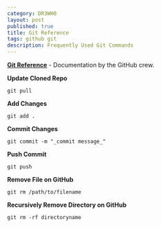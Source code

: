 ```yaml
---
category: DR3WH0
layout: post
published: true
title: Git Reference
tags: github git
description: Frequently Used Git Commands
---
```


**[Git Reference](http://gitref.org/index.html)** - Documentation by the GitHub crew.

**Update Cloned Repo**

    git pull

**Add Changes**

    git add .

**Commit Changes**

    git commit -m "_commit message_"

**Push Commit**

    git push

**Remove File on GitHub**

    git rm /path/to/filename

**Recursively Remove Directory on GitHub**

    git rm -rf directoryname